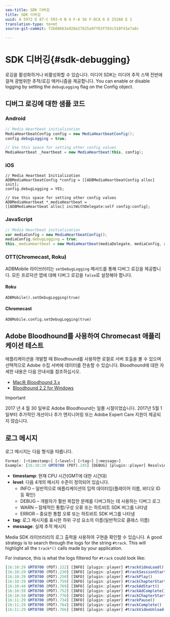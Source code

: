 ```yaml
---
seo-title: SDK 디버깅
title: SDK 디버깅
uuid: A 5972 D 87-C 593-4 B 4 F-A 56 F-DCA 6 E 25268 E 1
translation-type: tm+mt
source-git-commit: f2b08663a928e27625a9ff63f783c510f41e7a8c

---
```



# SDK 디버깅{#sdk-debugging}

로깅을 활성화하거나 비활성화할 수 있습니다. 미디어 SDK는 미디어 추적 스택 전반에 걸쳐 광범위한 추적/로깅 메커니즘을 제공합니다. You can enable or disable logging by setting the `debugLogging` flag on the Config object.

## 디버그 로깅에 대한 샘플 코드

### Android

```java
// Media Heartbeat initialization 
MediaHeartbeatConfig config = new MediaHeartbeatConfig(); 
config.debugLogging = true; 

// Use this space for setting other config values 
MediaHeartbeat _heartbeat = new MediaHeartbeat(this, config); 
```

### iOS

```
// Media Heartbeat Initialization 
ADBMediaHeartbeatConfig *config = [[ADBMediaHeartbeatConfig alloc] init]; 
config.debugLogging = YES; 

// Use this space for setting other config values 
ADBMediaHeartbeat *_mediaHeartbeat =  
[[ADBMediaHeartbeat alloc] initWithDelegate:self config:config]; 
```

### JavaScript

```js
// Media Heartbeat initialization 
var mediaConfig = new MediaHeartbeatConfig(); 
mediaConfig.debugLogging = true; 
this._mediaHeartbeat = new MediaHeartbeat(mediaDelegate, mediaConfig, appMeasurement); 
```

### OTT(Chromecast, Roku)

ADBMobile 라이브러리는 `setDebugLogging` 메서드를 통해 디버그 로깅을 제공합니다. 모든 프로덕션 앱에 대해 디버그 로깅을 `false`로 설정해야 합니다.

#### Roku

```
ADBMobile().setDebugLogging(true)
```

#### Chromecast

```
ADBMobile.config.setDebugLogging(true)
```

## Adobe Bloodhound를 사용하여 Chromecast 애플리케이션 테스트

애플리케이션을 개발할 때 Bloodhound를 사용하면 로컬로 서버 호출을 볼 수 있으며 선택적으로 Adobe 수집 서버에 데이터를 전송할 수 있습니다. Bloodhound에 대한 자세한 내용은 다음 안내서를 참조하십시오.

* [Mac용 Bloodhound 3.x](https://marketing.adobe.com/resources/help/en_US/mobile/bloodhound/)
* [Bloodhound 2.2 for Windows](https://www.google.com/url?sa=t&rct=j&q=&esrc=s&source=web&cd=3&cad=rja&uact=8&ved=0ahUKEwjil9aM87jRAhUExlQKHTYZCjoQFggoMAI&url=https%3A%2F%2Fmarketing.adobe.com%2Fresources%2Fhelp%2Fen_US%2Fmobile%2Fbloodhound_win_2x%2F&usg=AFQjCNEW-gZp1IdbifWFDgDNEaQcGlBobg&sig2=K0waTKxdMj_2kfNXdMI2yg)

>[!IMPORTANT]
>
>2017 년 4 월 30 일부로 Adobe Bloodhound는 일몰 시절이었습니다. 2017년 5월 1일부터 추가적인 개선이나 추가 엔지니어링 또는 Adobe Expert Care 지원이 제공되지 않습니다.

## 로그 메시지

로그 메시지는 다음 형식을 따릅니다.

```js
Format: [<timestamp>] [<level>] [<tag>] [<message>] 
Example: [16:10:29 GMT­0700 (PDT).245] [DEBUG] [plugin::player] Resolving qos.startupTime: 0
```

* **timestamp**: 현재 CPU 시간(GMT에 대한 시간대)
* **level**: 다음 4개의 메시지 수준이 정의되어 있습니다.
   * INFO – 일반적으로 애플리케이션의 입력 데이터임(플레이어 이름, 비디오 ID 등 확인)
   * DEBUG – 개발자가 훨씬 복잡한 문제를 디버그하는 데 사용하는 디버그 로그
   * WARN – 잠재적인 통합/구성 오류 또는 하트비트 SDK 버그를 나타냄
   * ERROR – 중요한 통합 오류 또는 하트비트 SDK 버그를 나타냄
* **tag**: 로그 메시지를 표시한 하위 구성 요소의 이름(일반적으로 클래스 이름)
* **message**: 실제 추적 메시지

Media SDK 라이브러리의 로그 출력을 사용하여 구현을 확인할 수 있습니다. A good strategy is to search through the logs for the string `#track`. This will highlight all the `track*()` calls made by your application.

For instance, this is what the logs filtered for `#track` could look like:

```js
[16:10:29 GMT­0700 (PDT).222] [INFO] [plugin::player] #trackVideoLoad() 
[16:10:29 GMT­0700 (PDT).230] [INFO] [plugin::player] #trackSessionStart() 
[16:10:29 GMT­0700 (PDT).250] [INFO] [plugin::player] #trackPlay() 
[16:10:29 GMT­0700 (PDT).759] [INFO] [plugin::player] #trackChapterStart() 
[16:10:44 GMT­0700 (PDT).769] [INFO] [plugin::player] #trackAdStart() 
[16:10:59 GMT­0700 (PDT).752] [INFO] [plugin::player] #trackAdComplete() 
[16:10:59 GMT­0700 (PDT).770] [INFO] [plugin::player] #trackChapterStart() 
[16:11:29 GMT­0700 (PDT).734] [INFO] [plugin::player] #trackPause() 
[16:11:29 GMT­0700 (PDT).764] [INFO] [plugin::player] #trackComplete() 
[16:11:29 GMT­0700 (PDT).766] [INFO] [plugin::player] #trackVideoUnload()
```

